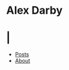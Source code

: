 <h1 id="main_title">Alex Darby</h1><h1 class="blinking">|</h1>
<div id="nav">
  <ul>
    <li>
      <a href="/posts">Posts</a>
    </li>
    <li>
      <a href="/">About</a>
    </li>
  </ul>
</div>